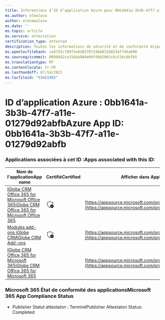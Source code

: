 ```yaml
---
title: Informations d’ID d’application Azure pour 0bb1641a-3b3b-47f7-a11e-01279d92abfb
ms.author: elmalova
author: elenamalova
ms.date: ''
ms.topic: article
ms.service: attestation
certification_type: attested
description: Toutes les informations de sécurité et de conformité disponibles pour 0bb1641a-3b3b-47f7-a11e-01279d92abfb.
ms.openlocfilehash: ca97d3c78975e0365707248483208234f746a990
ms.sourcegitcommit: 0098942ce316ab984e09fd9d2063cbc516c8bfb5
ms.translationtype: MT
ms.contentlocale: fr-FR
ms.lasthandoff: 07/14/2021
ms.locfileid: "53421992"
---
```

# <a name="azure-app-id-0bb1641a-3b3b-47f7-a11e-01279d92abfb"></a><span data-ttu-id="afdeb-103">ID d’application Azure : 0bb1641a-3b3b-47f7-a11e-01279d92abfb</span><span class="sxs-lookup"><span data-stu-id="afdeb-103">Azure App ID: 0bb1641a-3b3b-47f7-a11e-01279d92abfb</span></span>


### <a name="apps-associated-with-this-id"></a><span data-ttu-id="afdeb-104">Applications associées à cet ID :</span><span class="sxs-lookup"><span data-stu-id="afdeb-104">Apps associated with this ID:</span></span>
| <span data-ttu-id="afdeb-105">**Nom de l'application**</span><span class="sxs-lookup"><span data-stu-id="afdeb-105">**App name**</span></span> | <span data-ttu-id="afdeb-106">**Certifié**</span><span class="sxs-lookup"><span data-stu-id="afdeb-106">**Certified**</span></span> | <span data-ttu-id="afdeb-107">**Afficher dans AppSource**</span><span class="sxs-lookup"><span data-stu-id="afdeb-107">**View in AppSource**</span></span> |
|-|-|-|
| [<span data-ttu-id="afdeb-108">IGlobe CRM Office 365 for Microsoft Office 365</span><span class="sxs-lookup"><span data-stu-id="afdeb-108">iGlobe CRM Office 365 for Microsoft Office 365</span></span>](https://docs.microsoft.com/en-us/microsoft-365-app-certification/forward/WA104379222) | <img alt="Certified application badge" src="../media/certified-badge.png" height="25" width="25" /> | [https://appsource.microsoft.com/product/office/WA104379222](https://appsource.microsoft.com/product/office/WA104379222) |
| [<span data-ttu-id="afdeb-109">Modules add-ons iGlobe CRM</span><span class="sxs-lookup"><span data-stu-id="afdeb-109">iGlobe CRM Add-ons</span></span>](https://docs.microsoft.com/en-us/microsoft-365-app-certification/forward/WA200002010) | <img alt="Certified application badge" src="../media/certified-badge.png" height="25" width="25" /> | [https://appsource.microsoft.com/product/office/WA200002010](https://appsource.microsoft.com/product/office/WA200002010) |
| [<span data-ttu-id="afdeb-110">IGlobe CRM Office 365 for Microsoft 365</span><span class="sxs-lookup"><span data-stu-id="afdeb-110">iGlobe CRM Office 365 for Microsoft 365</span></span>](https://docs.microsoft.com/en-us/microsoft-365-app-certification/forward/17859280.iglobecrmoffice365) |  | [https://appsource.microsoft.com/product/office/17859280.iglobecrmoffice365](https://appsource.microsoft.com/product/office/17859280.iglobecrmoffice365) |

### <a name="microsoft-365-app-compliance-status"></a><span data-ttu-id="afdeb-111">Microsoft 365 État de conformité des applications</span><span class="sxs-lookup"><span data-stu-id="afdeb-111">Microsoft 365 App Compliance Status</span></span>
- <span data-ttu-id="afdeb-112">Publisher Statut attestaton : Terminé</span><span class="sxs-lookup"><span data-stu-id="afdeb-112">Publisher Attestaton Status: Completed</span></span>
